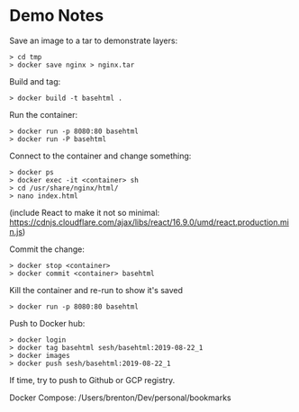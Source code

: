 # Demo Notes

Save an image to a tar to demonstrate layers:

```shell
> cd tmp
> docker save nginx > nginx.tar
```

Build and tag:

```shell
> docker build -t basehtml .
```

Run the container:

```shell
> docker run -p 8080:80 basehtml
> docker run -P basehtml
```

Connect to the container and change something:

```shell
> docker ps
> docker exec -it <container> sh
> cd /usr/share/nginx/html/
> nano index.html
```

(include React to make it not so minimal: https://cdnjs.cloudflare.com/ajax/libs/react/16.9.0/umd/react.production.min.js)

Commit the change:

```shell
> docker stop <container>
> docker commit <container> basehtml
```

Kill the container and re-run to show it's saved

```shell
> docker run -p 8080:80 basehtml
```

Push to Docker hub:

```shell
> docker login
> docker tag basehtml sesh/basehtml:2019-08-22_1
> docker images
> docker push sesh/basehtml:2019-08-22_1
```

If time, try to push to Github or GCP registry.

Docker Compose: /Users/brenton/Dev/personal/bookmarks
